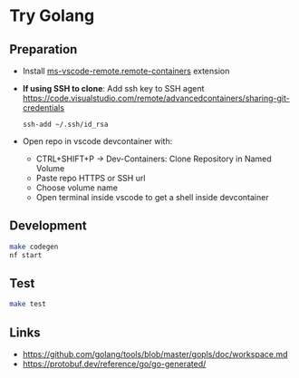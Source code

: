 # Try Golang

## Preparation

- Install [ms-vscode-remote.remote-containers](https://marketplace.visualstudio.com/items?itemName=ms-vscode-remote.remote-containers) extension
- **If using SSH to clone**: Add ssh key to SSH agent <https://code.visualstudio.com/remote/advancedcontainers/sharing-git-credentials>
  ```
  ssh-add ~/.ssh/id_rsa
  ```
- Open repo in vscode devcontainer with:

  - CTRL+SHIFT+P -> Dev-Containers: Clone Repository in Named Volume
  - Paste repo HTTPS or SSH url
  - Choose volume name
  - Open terminal inside vscode to get a shell inside devcontainer

## Development

```bash
make codegen
nf start
```

## Test

```bash
make test
```

## Links

- <https://github.com/golang/tools/blob/master/gopls/doc/workspace.md>
- <https://protobuf.dev/reference/go/go-generated/>
